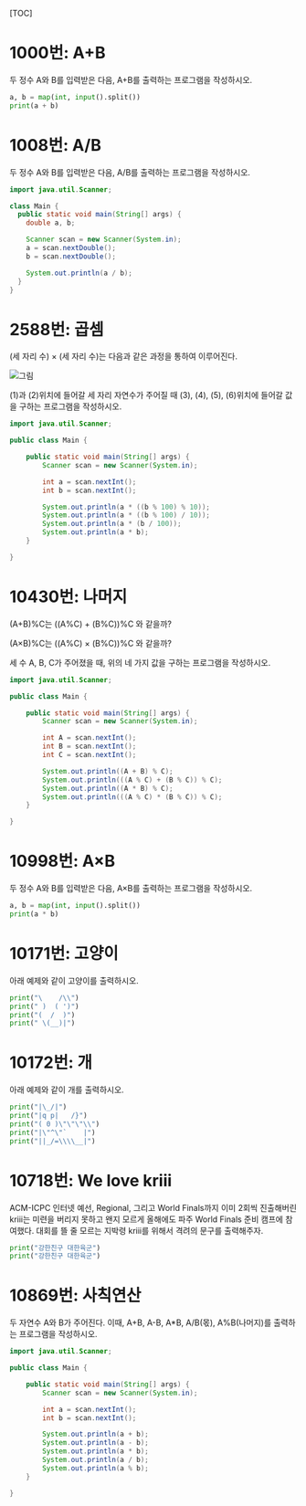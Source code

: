 [TOC]

# 1000번: A+B
두 정수 A와 B를 입력받은 다음, A+B를 출력하는 프로그램을 작성하시오.
``` python
a, b = map(int, input().split())
print(a + b)
```

# 1008번: A/B
두 정수 A와 B를 입력받은 다음, A/B를 출력하는 프로그램을 작성하시오.
``` java
import java.util.Scanner;

class Main {
  public static void main(String[] args) {
    double a, b;

    Scanner scan = new Scanner(System.in);
    a = scan.nextDouble();
    b = scan.nextDouble();

    System.out.println(a / b);
  }
}
```

# 2588번: 곱셈
(세 자리 수) × (세 자리 수)는 다음과 같은 과정을 통하여 이루어진다.

![그림](https://www.acmicpc.net/upload/images/f5NhGHVLM4Ix74DtJrwfC97KepPl27s%20(1).png)

(1)과 (2)위치에 들어갈 세 자리 자연수가 주어질 때 (3), (4), (5), (6)위치에 들어갈 값을 구하는 프로그램을 작성하시오.
``` java
import java.util.Scanner;

public class Main {

	public static void main(String[] args) {
		Scanner scan = new Scanner(System.in);

		int a = scan.nextInt();
		int b = scan.nextInt();

		System.out.println(a * ((b % 100) % 10));
		System.out.println(a * ((b % 100) / 10));
		System.out.println(a * (b / 100));
		System.out.println(a * b);
	}

}
```


# 10430번: 나머지
(A+B)%C는 ((A%C) + (B%C))%C 와 같을까?

(A×B)%C는 ((A%C) × (B%C))%C 와 같을까?

세 수 A, B, C가 주어졌을 때, 위의 네 가지 값을 구하는 프로그램을 작성하시오.
``` java
import java.util.Scanner;

public class Main {

	public static void main(String[] args) {
		Scanner scan = new Scanner(System.in);

		int A = scan.nextInt();
		int B = scan.nextInt();
		int C = scan.nextInt();

		System.out.println((A + B) % C);
		System.out.println(((A % C) + (B % C)) % C);
		System.out.println((A * B) % C);
		System.out.println(((A % C) * (B % C)) % C);
	}

}
```

# 10998번: A×B
두 정수 A와 B를 입력받은 다음, A×B를 출력하는 프로그램을 작성하시오.
``` python
a, b = map(int, input().split())
print(a * b)
```
 
# 10171번: 고양이
아래 예제와 같이 고양이를 출력하시오.
```python
print("\    /\\")
print(" )  ( ')")
print("(  /  )")
print(" \(__)|")
```

# 10172번: 개
아래 예제와 같이 개를 출력하시오.
```python
print("|\_/|")
print("|q p|   /}")
print("( 0 )\"\"\"\\")
print("|\"^\"`    |")
print("||_/=\\\\__|")
```

# 10718번: We love kriii
ACM-ICPC 인터넷 예선, Regional, 그리고 World Finals까지 이미 2회씩 진출해버린 kriii는 미련을 버리지 못하고 왠지 모르게 올해에도 파주 World Finals 준비 캠프에 참여했다.
대회를 뜰 줄 모르는 지박령 kriii를 위해서 격려의 문구를 출력해주자.
```python
print("강한친구 대한육군")
print("강한친구 대한육군")
```

# 10869번: 사칙연산
두 자연수 A와 B가 주어진다. 이때, A+B, A-B, A*B, A/B(몫), A%B(나머지)를 출력하는 프로그램을 작성하시오. 
``` java
import java.util.Scanner;

public class Main {

	public static void main(String[] args) {
		Scanner scan = new Scanner(System.in);

		int a = scan.nextInt();
		int b = scan.nextInt();

		System.out.println(a + b);
		System.out.println(a - b);
		System.out.println(a * b);
		System.out.println(a / b);
		System.out.println(a % b);
	}

}
```
